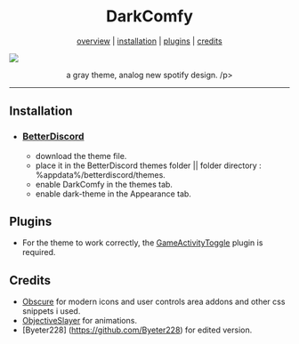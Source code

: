 <h1 align="center">DarkComfy</h1>
<p align="center">
  <a href="#dracula">overview</a> |
  <a href="#installation">installation</a> |
  <a href="#plugins">plugins</a> |
  <a href="#credits">credits</a>
</p>

<img src="https://i.ibb.co/Gv2HpBC/image.png">

<p align="center">a gray theme, analog new spotify design. /p>

---

## Installation

- ### [BetterDiscord](https://github.com/BetterDiscord/BetterDiscord)

  - download the theme file.
  - place it in the BetterDiscord themes folder || folder directory : %appdata%/betterdiscord/themes.
  - enable DarkComfy in the themes tab.
  - enable dark-theme in the Appearance tab.
  
## Plugins

  - For the theme to work correctly, the [GameActivityToggle](https://betterdiscord.app/plugin/GameActivityToggle) plugin is required.
  
## Credits

- [Obscure](https://github.com/Obscure-Git) for modern icons and user controls area addons and other css snippets i used.
- [ObjectiveSlayer](https://github.com/ObjectiveSlayer) for animations.
- [Byeter228] (https://github.com/Byeter228) for edited version.

